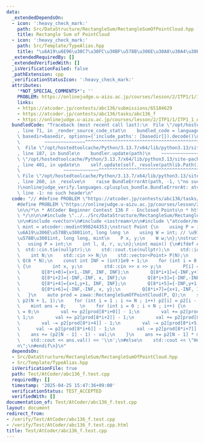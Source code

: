 ```yaml
---
data:
  _extendedDependsOn:
  - icon: ':heavy_check_mark:'
    path: Src/DataStructure/RectangleSum/RectangleSumOfPointCloud.hpp
    title: Rectangle Sum of PointCloud
  - icon: ':heavy_check_mark:'
    path: Src/Template/TypeAlias.hpp
    title: "\u6A19\u6E96\u30C7\u30FC\u30BF\u578B\u306E\u30A8\u30A4\u30EA\u30A2\u30B9"
  _extendedRequiredBy: []
  _extendedVerifiedWith: []
  _isVerificationFailed: false
  _pathExtension: cpp
  _verificationStatusIcon: ':heavy_check_mark:'
  attributes:
    '*NOT_SPECIAL_COMMENTS*': ''
    PROBLEM: https://onlinejudge.u-aizu.ac.jp/courses/lesson/2/ITP1/1/ITP1_1_A
    links:
    - https://atcoder.jp/contests/abc136/submissions/65184629
    - https://atcoder.jp/contests/abc136/tasks/abc136_f
    - https://onlinejudge.u-aizu.ac.jp/courses/lesson/2/ITP1/1/ITP1_1_A
  bundledCode: "Traceback (most recent call last):\n  File \"/opt/hostedtoolcache/Python/3.13.7/x64/lib/python3.13/site-packages/onlinejudge_verify/documentation/build.py\"\
    , line 71, in _render_source_code_stat\n    bundled_code = language.bundle(stat.path,\
    \ basedir=basedir, options={'include_paths': [basedir]}).decode()\n          \
    \         ~~~~~~~~~~~~~~~^^^^^^^^^^^^^^^^^^^^^^^^^^^^^^^^^^^^^^^^^^^^^^^^^^^^^^^^^^^^^^^^^^\n\
    \  File \"/opt/hostedtoolcache/Python/3.13.7/x64/lib/python3.13/site-packages/onlinejudge_verify/languages/cplusplus.py\"\
    , line 187, in bundle\n    bundler.update(path)\n    ~~~~~~~~~~~~~~^^^^^^\n  File\
    \ \"/opt/hostedtoolcache/Python/3.13.7/x64/lib/python3.13/site-packages/onlinejudge_verify/languages/cplusplus_bundle.py\"\
    , line 401, in update\n    self.update(self._resolve(pathlib.Path(included), included_from=path))\n\
    \                ~~~~~~~~~~~~~^^^^^^^^^^^^^^^^^^^^^^^^^^^^^^^^^^^^^^^^^^^^\n \
    \ File \"/opt/hostedtoolcache/Python/3.13.7/x64/lib/python3.13/site-packages/onlinejudge_verify/languages/cplusplus_bundle.py\"\
    , line 260, in _resolve\n    raise BundleErrorAt(path, -1, \"no such header\"\
    )\nonlinejudge_verify.languages.cplusplus_bundle.BundleErrorAt: atcoder/modint:\
    \ line -1: no such header\n"
  code: "// #define PROBLEM \"https://atcoder.jp/contests/abc136/tasks/abc136_f\"\n\
    #define PROBLEM \"https://onlinejudge.u-aizu.ac.jp/courses/lesson/2/ITP1/1/ITP1_1_A\"\
    \n\n/*\n * AtCoder Beginner Contest 136 F - Enclosed Points\n * https://atcoder.jp/contests/abc136/submissions/65184629\n\
    \ */\n\n\n#include \"../../Src/DataStructure/RectangleSum/RectangleSumOfPointCloud.hpp\"\
    \n\n#include <vector>\n#include <iostream>\n\n#include \"atcoder/modint\"\nusing\
    \ mint = atcoder::modint998244353;\nstruct Point {\n    using P = int; // \u5EA7\
    \u6A19\u306E\u578B\u3001int, long long \n    using W = int; // \u91CD\u307F\u306E\
    \u578B\u3001int, long long, mint\n    P x, y;\n    W w;\n};\nstruct Rect {\n \
    \   using P = int;\n    int l, d, r, u;\n};\nint main() {\n#ifdef ATCODER\n  \
    \  std::cin.tie(nullptr);\n    std::cout.tie(nullptr);\n    std::ios::sync_with_stdio(false);\n\
    \    int N;\n    std::cin >> N;\n    std::vector<Point> P(N);\n    std::vector<Rect>\
    \ Q(8 * N);\n    const int INF = (int)1e9 + 1;\n    for (int i = 0 ; i < N ; i++)\
    \ {\n        int x, y;\n        std::cin >> x >> y;\n        P[i] = {x, y, 1};\n\
    \        Q[8*i+0]={x+1,-INF, INF, INF};\n        Q[8*i+1]={-INF,y+1, INF, INF};\n\
    \        Q[8*i+2]={-INF,-INF, x, INF};\n        Q[8*i+3]={-INF,-INF, INF, y};\n\
    \        Q[8*i+4]={x+1,y+1, INF, INF};\n        Q[8*i+5]={-INF,y+1, x, INF};\n\
    \        Q[8*i+6]={-INF,-INF, x, y};\n        Q[8*i+7]={x+1,-INF, INF, y};\n \
    \   }\n    auto prod = zawa::RectangleSumOfPointCloud(P, Q);\n    std::vector<mint>\
    \ p2(N + 1, 1);\n    for (int i = 1 ; i <= N ; i++) p2[i] = p2[i - 1] * mint::raw(2);\n\
    \    mint ans = 0;     \n    for (int i = 0 ; i < N ; i++) {\n        mint val\
    \ = 0;\n        val += p2[prod[8*i+0]] - 1;\n        val += p2[prod[8*i+1]] -\
    \ 1;\n        val += p2[prod[8*i+2]] - 1;\n        val += p2[prod[8*i+3]] - 1;\n\
    \        val -= p2[prod[8*i+4]] - 1;\n        val -= p2[prod[8*i+5]] - 1;\n  \
    \      val -= p2[prod[8*i+6]] - 1;\n        val -= p2[prod[8*i+7]] - 1;\n    \
    \    ans += (p2[N - 1] - 1) - val;\n    }\n    ans += p2[N - 1] * mint::raw(N);\n\
    \    std::cout << ans.val() << '\\n';\n#else\n    std::cout << \"Hello World\\\
    n\";\n#endif\n}\n"
  dependsOn:
  - Src/DataStructure/RectangleSum/RectangleSumOfPointCloud.hpp
  - Src/Template/TypeAlias.hpp
  isVerificationFile: true
  path: Test/AtCoder/abc136_f.test.cpp
  requiredBy: []
  timestamp: '2025-04-25 15:47:36+09:00'
  verificationStatus: TEST_ACCEPTED
  verifiedWith: []
documentation_of: Test/AtCoder/abc136_f.test.cpp
layout: document
redirect_from:
- /verify/Test/AtCoder/abc136_f.test.cpp
- /verify/Test/AtCoder/abc136_f.test.cpp.html
title: Test/AtCoder/abc136_f.test.cpp
---
```

